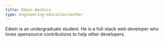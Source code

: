 ```yaml
---
title: Edwin Wachira
type: engineering-education/author
---
```

Edwin is an undergraduate student. He is a full-stack web developer who loves opensource contributions to help other developers.